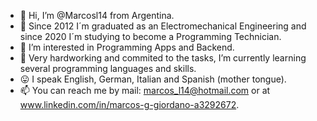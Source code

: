 - 👋 Hi, I’m @Marcosl14 from Argentina.
- 💪 Since 2012 I´m graduated as an Electromechanical Engineering and since 2020 I´m studying to become a Programming Technician.
- 👀 I’m interested in Programming Apps and Backend.
- 🙌 Very hardworking and commited to the tasks, I’m currently learning several programming languages and skills.
- 😛 I speak English, German, Italian and Spanish (mother tongue).
- 📫 You can reach me by mail: marcos_l14@hotmail.com or at www.linkedin.com/in/marcos-g-giordano-a3292672.
